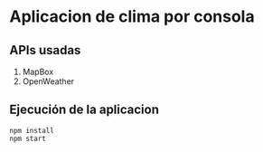 # Aplicacion de clima por consola

## APIs usadas
1. MapBox
2. OpenWeather

## Ejecución de la aplicacion
```console
npm install
npm start
```